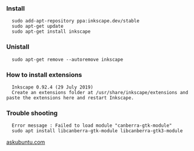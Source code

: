 ### Install
```
  sudo add-apt-repository ppa:inkscape.dev/stable
  sudo apt-get update
  sudo apt-get install inkscape
```

### Unistall
```
  sudo apt-get remove --autoremove inkscape
```

### How to install extensions
```
  Inkscape 0.92.4 (29 July 2019)
  Create an extensions folder at /usr/share/inkscape/extensions and paste the extensions here and restart Inkscape.
```
### Trouble shooting
```
  Error message : Failed to load module "canberra-gtk-module"
  sudo apt install libcanberra-gtk-module libcanberra-gtk3-module
```
  <a href="https://askubuntu.com/questions/342202/failed-to-load-module-canberra-gtk-module-but-already-installed">askubuntu.com</a>
